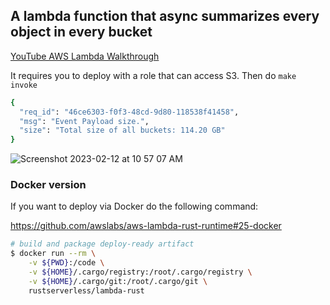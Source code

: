 ## A lambda function that async summarizes every object in every bucket

[YouTube AWS Lambda Walkthrough](https://youtu.be/IhEMgX9Aeo4)

It requires you to deploy with a role that can access S3.
Then do `make invoke`

```bash
{
  "req_id": "46ce6303-f0f3-48cd-9d80-118538f41458",
  "msg": "Event Payload size.",
  "size": "Total size of all buckets: 114.20 GB"
}
```

![Screenshot 2023-02-12 at 10 57 07 AM](https://user-images.githubusercontent.com/58792/218321857-9c47dfaa-ea96-452c-8aec-be45063466d0.png)

### Docker version

If you want to deploy via Docker do the following command:

https://github.com/awslabs/aws-lambda-rust-runtime#25-docker

```bash
# build and package deploy-ready artifact
$ docker run --rm \
    -v ${PWD}:/code \
    -v ${HOME}/.cargo/registry:/root/.cargo/registry \
    -v ${HOME}/.cargo/git:/root/.cargo/git \
    rustserverless/lambda-rust
```

